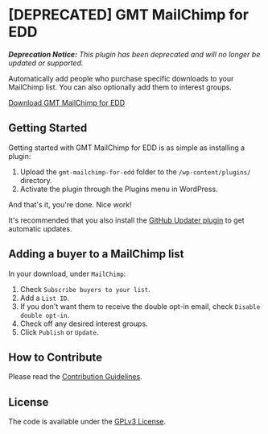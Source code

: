 # [DEPRECATED] GMT MailChimp for EDD

*__Deprecation Notice:__ This plugin has been deprecated and will no longer be updated or supported.*

Automatically add people who purchase specific downloads to your MailChimp list. You can also optionally add them to interest groups.

[Download GMT MailChimp for EDD](https://github.com/cferdinandi/gmt-mailchimp-for-edd/archive/master.zip)



## Getting Started

Getting started with GMT MailChimp for EDD is as simple as installing a plugin:

1. Upload the `gmt-mailchimp-for-edd` folder to the `/wp-content/plugins/` directory.
2. Activate the plugin through the Plugins menu in WordPress.

And that's it, you're done. Nice work!

It's recommended that you also install the [GitHub Updater plugin](https://github.com/afragen/github-updater) to get automatic updates.



## Adding a buyer to a MailChimp list

In your download, under `MailChimp`:

1. Check `Subscribe buyers to your list`.
2. Add a `List ID`.
3. If you don't want them to receive the double opt-in email, check `Disable double opt-in`.
4. Check off any desired interest groups.
5. Click `Publish` or `Update`.



## How to Contribute

Please read the [Contribution Guidelines](CONTRIBUTING.md).



## License

The code is available under the [GPLv3 License](LICENSE.md).
